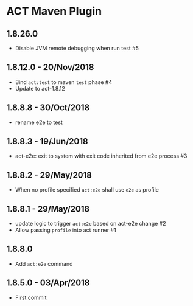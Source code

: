 # ACT Maven Plugin

## 1.8.26.0
* Disable JVM remote debugging when run test #5

## 1.8.12.0 - 20/Nov/2018
* Bind `act:test` to maven `test` phase #4
* Update to act-1.8.12

## 1.8.8.8 - 30/Oct/2018
- rename e2e to test

## 1.8.8.3 - 19/Jun/2018
- act-e2e: exit to system with exit code inherited from e2e process #3

## 1.8.8.2 - 29/May/2018
- When no profile specified `act:e2e` shall use `e2e` as profile

## 1.8.8.1 - 29/May/2018
- update logic to trigger `act:e2e` based on act-e2e change #2
- Allow passing `profile` into act runner #1

## 1.8.8.0
- Add `act:e2e` command

## 1.8.5.0 - 03/Apr/2018
- First commit
